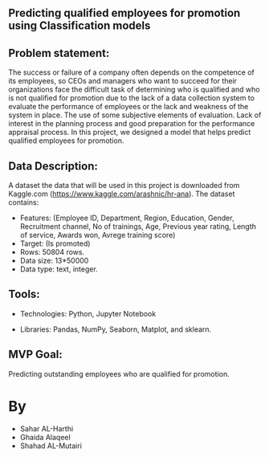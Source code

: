 ## Predicting qualified employees for promotion using Classification models


## Problem statement:
The success or failure of a company often depends on the competence of its employees, so CEOs and managers who want to succeed for their organizations face the difficult task of determining who is qualified and who is not qualified for promotion due to the lack of a data collection system to evaluate the performance of employees or the lack and weakness of the system in place. The use of some subjective elements of evaluation. Lack of interest in the planning process and good preparation for the performance appraisal process. In this project, we designed a model that helps predict qualified employees for promotion.







## Data Description: 
A dataset the data that will be used in this project is downloaded from Kaggle.com (https://www.kaggle.com/arashnic/hr-ana). The dataset contains:
* Features: (Employee ID,	Department,	Region, Education,	Gender,	Recruitment channel, No of trainings,	Age,	Previous year rating,	Length of service,	Awards won,	Avrege training score)
* Target: (Is promoted)
* Rows: 50804 rows.
* Data size: 13*50000
* Data type: text, integer.





## Tools:

* Technologies: Python, Jupyter Notebook
 
* Libraries: Pandas, NumPy, Seaborn, Matplot, and sklearn.



## MVP Goal:

Predicting outstanding employees who are qualified for promotion.


# By
* Sahar AL-Harthi 
* Ghaida Alaqeel  
* Shahad AL-Mutairi

